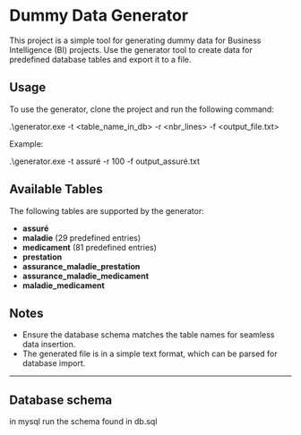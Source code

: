 # Dummy Data Generator

This project is a simple tool for generating dummy data for Business Intelligence (BI) projects. Use the generator tool to create data for predefined database tables and export it to a file.

## Usage

To use the generator, clone the project and run the following command:

.\generator.exe -t <table_name_in_db> -r <nbr_lines> -f <output_file.txt>


Example:

.\generator.exe -t assuré -r 100 -f output_assuré.txt


## Available Tables

The following tables are supported by the generator:

- **assuré**
- **maladie** (29 predefined entries)
- **medicament** (81 predefined entries)
- **prestation**
- **assurance_maladie_prestation**
- **assurance_maladie_medicament**
- **maladie_medicament**

## Notes

- Ensure the database schema matches the table names for seamless data insertion.
- The generated file is in a simple text format, which can be parsed for database import.

---

## Database schema
in mysql run the schema found in db.sql


